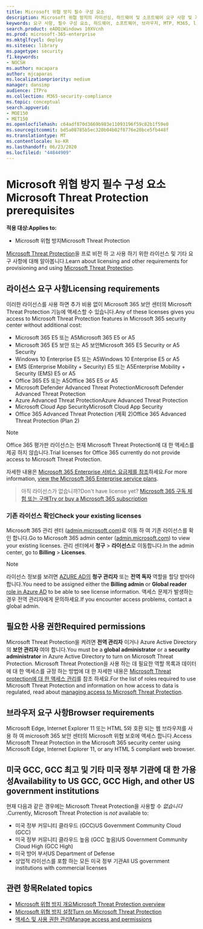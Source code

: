```yaml
---
title: Microsoft 위협 방지 필수 구성 요소
description: Microsoft 위협 방지의 라이선싱, 하드웨어 및 소프트웨어 요구 사항 및 기타 구성 설정에 대해 알아봅니다.
keywords: 요구 사항, 필수 구성 요소, 하드웨어, 소프트웨어, 브라우저, MTP, M365, license, E5, A5, EMS, purchase
search.product: eADQiWindows 10XVcnh
ms.prod: microsoft-365-enterprise
ms.mktglfcycl: deploy
ms.sitesec: library
ms.pagetype: security
f1.keywords:
- NOCSH
ms.author: macapara
author: mjcaparas
ms.localizationpriority: medium
manager: dansimp
audience: ITPro
ms.collection: M365-security-compliance
ms.topic: conceptual
search.appverid:
- MOE150
- MET150
ms.openlocfilehash: c64adf870d3669b983e11093196f59c82b1f59e0
ms.sourcegitcommit: bd5a08785b5ec320b04b02f8776e28bce5fb448f
ms.translationtype: MT
ms.contentlocale: ko-KR
ms.lasthandoff: 06/23/2020
ms.locfileid: "44844909"
---
```

# <a name="microsoft-threat-protection-prerequisites"></a><span data-ttu-id="13e9d-104">Microsoft 위협 방지 필수 구성 요소</span><span class="sxs-lookup"><span data-stu-id="13e9d-104">Microsoft Threat Protection prerequisites</span></span>

<span data-ttu-id="13e9d-105">**적용 대상:**</span><span class="sxs-lookup"><span data-stu-id="13e9d-105">**Applies to:**</span></span>
- <span data-ttu-id="13e9d-106">Microsoft 위협 방지</span><span class="sxs-lookup"><span data-stu-id="13e9d-106">Microsoft Threat Protection</span></span>

<span data-ttu-id="13e9d-107">[Microsoft Threat Protection](microsoft-threat-protection.md)을 프로 비전 하 고 사용 하기 위한 라이선스 및 기타 요구 사항에 대해 알아봅니다.</span><span class="sxs-lookup"><span data-stu-id="13e9d-107">Learn about licensing and other requirements for provisioning and using [Microsoft Threat Protection](microsoft-threat-protection.md).</span></span>

## <a name="licensing-requirements"></a><span data-ttu-id="13e9d-108">라이선스 요구 사항</span><span class="sxs-lookup"><span data-stu-id="13e9d-108">Licensing requirements</span></span>
<span data-ttu-id="13e9d-109">이러한 라이선스를 사용 하면 추가 비용 없이 Microsoft 365 보안 센터의 Microsoft Threat Protection 기능에 액세스할 수 있습니다.</span><span class="sxs-lookup"><span data-stu-id="13e9d-109">Any of these licenses gives you access to Microsoft Threat Protection features in Microsoft 365 security center without additional cost:</span></span>

- <span data-ttu-id="13e9d-110">Microsoft 365 E5 또는 A5</span><span class="sxs-lookup"><span data-stu-id="13e9d-110">Microsoft 365 E5 or A5</span></span>
- <span data-ttu-id="13e9d-111">Microsoft 365 E5 보안 또는 A5 보안</span><span class="sxs-lookup"><span data-stu-id="13e9d-111">Microsoft 365 E5 Security or A5 Security</span></span>
- <span data-ttu-id="13e9d-112">Windows 10 Enterprise E5 또는 A5</span><span class="sxs-lookup"><span data-stu-id="13e9d-112">Windows 10 Enterprise E5 or A5</span></span>
- <span data-ttu-id="13e9d-113">EMS (Enterprise Mobility + Security) E5 또는 A5</span><span class="sxs-lookup"><span data-stu-id="13e9d-113">Enterprise Mobility + Security (EMS) E5 or A5</span></span> 
- <span data-ttu-id="13e9d-114">Office 365 E5 또는 A5</span><span class="sxs-lookup"><span data-stu-id="13e9d-114">Office 365 E5 or A5</span></span>
- <span data-ttu-id="13e9d-115">Microsoft Defender Advanced Threat Protection</span><span class="sxs-lookup"><span data-stu-id="13e9d-115">Microsoft Defender Advanced Threat Protection</span></span>
- <span data-ttu-id="13e9d-116">Azure Advanced Threat Protection</span><span class="sxs-lookup"><span data-stu-id="13e9d-116">Azure Advanced Threat Protection</span></span> 
- <span data-ttu-id="13e9d-117">Microsoft Cloud App Security</span><span class="sxs-lookup"><span data-stu-id="13e9d-117">Microsoft Cloud App Security</span></span>
- <span data-ttu-id="13e9d-118">Office 365 Advanced Threat Protection (계획 2)</span><span class="sxs-lookup"><span data-stu-id="13e9d-118">Office 365 Advanced Threat Protection (Plan 2)</span></span>

> [!NOTE]
> <span data-ttu-id="13e9d-119">Office 365 평가판 라이선스는 현재 Microsoft Threat Protection에 대 한 액세스를 제공 하지 않습니다.</span><span class="sxs-lookup"><span data-stu-id="13e9d-119">Trial licenses for Office 365 currently do not provide access to Microsoft Threat Protection.</span></span>

<span data-ttu-id="13e9d-120">자세한 내용은 [Microsoft 365 Enterprise 서비스 요금제를 참조](https://www.microsoft.com/licensing/product-licensing/microsoft-365-enterprise)하세요.</span><span class="sxs-lookup"><span data-stu-id="13e9d-120">For more information, [view the Microsoft 365 Enterprise service plans](https://www.microsoft.com/licensing/product-licensing/microsoft-365-enterprise).</span></span>

> <span data-ttu-id="13e9d-121">아직 라이선스가 없습니까?</span><span class="sxs-lookup"><span data-stu-id="13e9d-121">Don't have license yet?</span></span> [<span data-ttu-id="13e9d-122">Microsoft 365 구독 체험 또는 구매</span><span class="sxs-lookup"><span data-stu-id="13e9d-122">Try or buy a Microsoft 365 subscription</span></span>](https://docs.microsoft.com/microsoft-365/commerce/try-or-buy-microsoft-365?view=o365-worldwide)

### <a name="check-your-existing--licenses"></a><span data-ttu-id="13e9d-123">기존 라이선스 확인</span><span class="sxs-lookup"><span data-stu-id="13e9d-123">Check your existing  licenses</span></span>
<span data-ttu-id="13e9d-124">Microsoft 365 관리 센터 ([admin.microsoft.com](https://admin.microsoft.com/))로 이동 하 여 기존 라이선스를 확인 합니다.</span><span class="sxs-lookup"><span data-stu-id="13e9d-124">Go to Microsoft 365 admin center ([admin.microsoft.com](https://admin.microsoft.com/)) to view your existing licenses.</span></span> <span data-ttu-id="13e9d-125">관리 센터에서 **청구** > **라이선스**로 이동합니다.</span><span class="sxs-lookup"><span data-stu-id="13e9d-125">In the admin center, go to **Billing** > **Licenses**.</span></span>

>[!NOTE]
> <span data-ttu-id="13e9d-126">라이선스 정보를 보려면 [AZURE AD의](https://docs.microsoft.com/azure/active-directory/users-groups-roles/directory-assign-admin-roles#available-roles) **청구 관리자** 또는 **전역 독자** 역할을 할당 받아야 합니다.</span><span class="sxs-lookup"><span data-stu-id="13e9d-126">You need to be assigned either the **Billing admin** or **Global reader** [role in Azure AD](https://docs.microsoft.com/azure/active-directory/users-groups-roles/directory-assign-admin-roles#available-roles) to be able to see license information.</span></span> <span data-ttu-id="13e9d-127">액세스 문제가 발생하는 경우 전역 관리자에게 문의하세요.</span><span class="sxs-lookup"><span data-stu-id="13e9d-127">If you encounter access problems, contact a global admin.</span></span>

## <a name="required-permissions"></a><span data-ttu-id="13e9d-128">필요한 사용 권한</span><span class="sxs-lookup"><span data-stu-id="13e9d-128">Required permissions</span></span>
<span data-ttu-id="13e9d-129">Microsoft Threat Protection을 켜려면 **전역 관리자** 이거나 Azure Active Directory의 **보안 관리자** 여야 합니다.</span><span class="sxs-lookup"><span data-stu-id="13e9d-129">You must be a **global administrator** or a **security administrator** in Azure Active Directory to turn on Microsoft Threat Protection.</span></span> <span data-ttu-id="13e9d-130">Microsoft Threat Protection을 사용 하는 데 필요한 역할 목록과 데이터에 대 한 액세스를 규정 하는 방법에 대 한 자세한 내용은 [Microsoft Threat protection에 대 한 액세스 관리](mtp-permissions.md)를 참조 하세요.</span><span class="sxs-lookup"><span data-stu-id="13e9d-130">For the list of roles required to use Microsoft Threat Protection and information on how access to data is regulated, read about [managing access to Microsoft Threat Protection](mtp-permissions.md).</span></span>

## <a name="browser-requirements"></a><span data-ttu-id="13e9d-131">브라우저 요구 사항</span><span class="sxs-lookup"><span data-stu-id="13e9d-131">Browser requirements</span></span>
<span data-ttu-id="13e9d-132">Microsoft Edge, Internet Explorer 11 또는 HTML 5와 호환 되는 웹 브라우저를 사용 하 여 microsoft 365 보안 센터의 Microsoft 위협 보호에 액세스 합니다.</span><span class="sxs-lookup"><span data-stu-id="13e9d-132">Access Microsoft Threat Protection in the Microsoft 365 security center using Microsoft Edge, Internet Explorer 11, or any HTML 5 compliant web browser.</span></span>

## <a name="availability-to-us-gcc-gcc-high-and-other-us-government-institutions"></a><span data-ttu-id="13e9d-133">미국 GCC, GCC 최고 및 기타 미국 정부 기관에 대 한 가용성</span><span class="sxs-lookup"><span data-stu-id="13e9d-133">Availability to US GCC, GCC High, and other US government institutions</span></span>
<span data-ttu-id="13e9d-134">현재 다음과 같은 경우에는 Microsoft Threat Protection을 사용할 수 *없습니다* .</span><span class="sxs-lookup"><span data-stu-id="13e9d-134">Currently, Microsoft Threat Protection is *not* available to:</span></span>
- <span data-ttu-id="13e9d-135">미국 정부 커뮤니티 클라우드 (GCC)</span><span class="sxs-lookup"><span data-stu-id="13e9d-135">US Government Community Cloud (GCC)</span></span>
- <span data-ttu-id="13e9d-136">미국 정부 커뮤니티 클라우드 높음 (GCC 높음)</span><span class="sxs-lookup"><span data-stu-id="13e9d-136">US Government Community Cloud High (GCC High)</span></span>
- <span data-ttu-id="13e9d-137">미국 방어 부서</span><span class="sxs-lookup"><span data-stu-id="13e9d-137">US Department of Defense</span></span>
- <span data-ttu-id="13e9d-138">상업적 라이선스를 포함 하는 모든 미국 정부 기관</span><span class="sxs-lookup"><span data-stu-id="13e9d-138">All US government institutions with commercial licenses</span></span>

## <a name="related-topics"></a><span data-ttu-id="13e9d-139">관련 항목</span><span class="sxs-lookup"><span data-stu-id="13e9d-139">Related topics</span></span>
- [<span data-ttu-id="13e9d-140">Microsoft 위협 방지 개요</span><span class="sxs-lookup"><span data-stu-id="13e9d-140">Microsoft Threat Protection overview</span></span>](microsoft-threat-protection.md)
- [<span data-ttu-id="13e9d-141">Microsoft 위협 방지 설정</span><span class="sxs-lookup"><span data-stu-id="13e9d-141">Turn on Microsoft Threat Protection</span></span>](mtp-enable.md)
- [<span data-ttu-id="13e9d-142">액세스 및 사용 권한 관리</span><span class="sxs-lookup"><span data-stu-id="13e9d-142">Manage access and permissions</span></span>](mtp-permissions.md)
